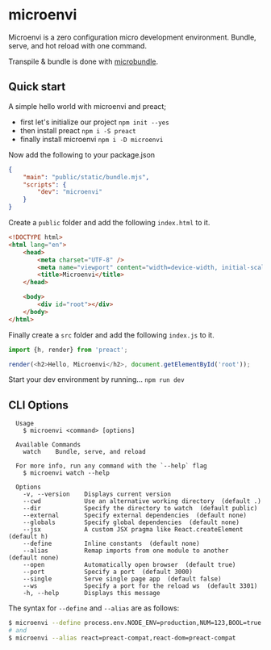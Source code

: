 # microenvi

Microenvi is a zero configuration micro development environment. Bundle, serve, and hot reload with one command.

Transpile & bundle is done with [microbundle](https://github.com/developit/microbundle).

## Quick start

A simple hello world with microenvi and preact;

- first let's initialize our project `npm init --yes`
- then install preact `npm i -S preact`
- finally install microenvi `npm i -D microenvi`

Now add the following to your package.json

```json
{
	"main": "public/static/bundle.mjs",
	"scripts": {
		"dev": "microenvi"
	}
}
```

Create a `public` folder and add the following `index.html` to it.

```html
<!DOCTYPE html>
<html lang="en">
	<head>
		<meta charset="UTF-8" />
		<meta name="viewport" content="width=device-width, initial-scale=1.0" />
		<title>Microenvi</title>
	</head>

	<body>
		<div id="root"></div>
	</body>
</html>
```

Finally create a `src` folder and add the following `index.js` to it.

```javascript
import {h, render} from 'preact';

render(<h2>Hello, Microenvi</h2>, document.getElementById('root'));
```

Start your dev environment by running... `npm run dev`

## CLI Options

```
  Usage
    $ microenvi <command> [options]

  Available Commands
    watch    Bundle, serve, and reload

  For more info, run any command with the `--help` flag
    $ microenvi watch --help

  Options
    -v, --version    Displays current version
    --cwd            Use an alternative working directory  (default .)
    --dir            Specify the directory to watch  (default public)
    --external       Specify external dependencies  (default none)
    --globals        Specify global dependencies  (default none)
    --jsx            A custom JSX pragma like React.createElement  (default h)
    --define         Inline constants  (default none)
    --alias          Remap imports from one module to another  (default none)
    --open           Automatically open browser  (default true)
    --port           Specify a port  (default 3000)
    --single         Serve single page app  (default false)
    --ws             Specify a port for the reload ws  (default 3301)
    -h, --help       Displays this message
```

The syntax for `--define` and `--alias` are as follows:

```bash
$ microenvi --define process.env.NODE_ENV=production,NUM=123,BOOL=true
# and
$ microenvi --alias react=preact-compat,react-dom=preact-compat
```

